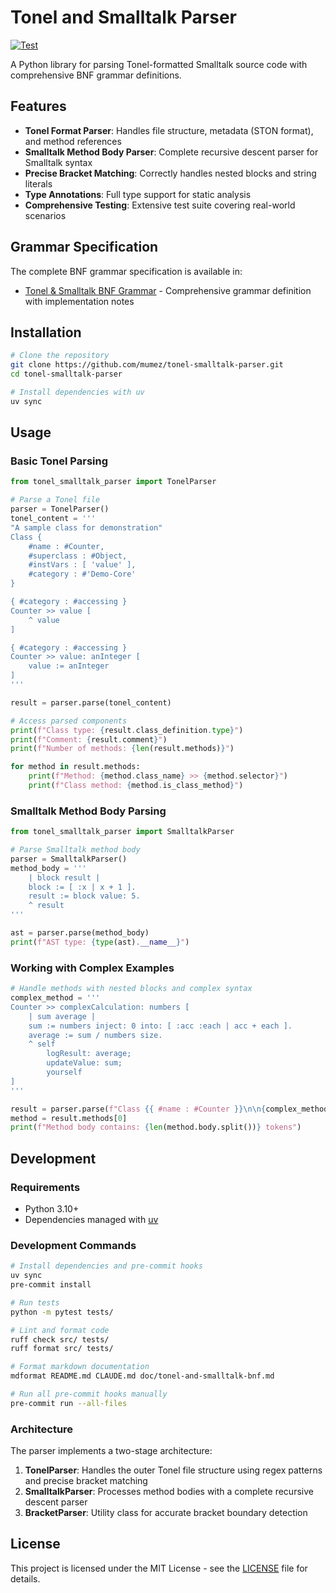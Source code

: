 # Tonel and Smalltalk Parser

[![Test](https://github.com/mumez/tonel-smalltalk-parser/actions/workflows/test.yml/badge.svg)](https://github.com/mumez/tonel-smalltalk-parser/actions/workflows/test.yml)

A Python library for parsing Tonel-formatted Smalltalk source code with comprehensive
BNF grammar definitions.

## Features

- **Tonel Format Parser**: Handles file structure, metadata (STON format), and method
  references
- **Smalltalk Method Body Parser**: Complete recursive descent parser for Smalltalk
  syntax
- **Precise Bracket Matching**: Correctly handles nested blocks and string literals
- **Type Annotations**: Full type support for static analysis
- **Comprehensive Testing**: Extensive test suite covering real-world scenarios

## Grammar Specification

The complete BNF grammar specification is available in:

- [Tonel & Smalltalk BNF Grammar](doc/tonel-and-smalltalk-bnf.md) - Comprehensive
  grammar definition with implementation notes

## Installation

```bash
# Clone the repository
git clone https://github.com/mumez/tonel-smalltalk-parser.git
cd tonel-smalltalk-parser

# Install dependencies with uv
uv sync
```

## Usage

### Basic Tonel Parsing

```python
from tonel_smalltalk_parser import TonelParser

# Parse a Tonel file
parser = TonelParser()
tonel_content = '''
"A sample class for demonstration"
Class {
    #name : #Counter,
    #superclass : #Object,
    #instVars : [ 'value' ],
    #category : #'Demo-Core'
}

{ #category : #accessing }
Counter >> value [
    ^ value
]

{ #category : #accessing }
Counter >> value: anInteger [
    value := anInteger
]
'''

result = parser.parse(tonel_content)

# Access parsed components
print(f"Class type: {result.class_definition.type}")
print(f"Comment: {result.comment}")
print(f"Number of methods: {len(result.methods)}")

for method in result.methods:
    print(f"Method: {method.class_name} >> {method.selector}")
    print(f"Class method: {method.is_class_method}")
```

### Smalltalk Method Body Parsing

```python
from tonel_smalltalk_parser import SmalltalkParser

# Parse Smalltalk method body
parser = SmalltalkParser()
method_body = '''
    | block result |
    block := [ :x | x + 1 ].
    result := block value: 5.
    ^ result
'''

ast = parser.parse(method_body)
print(f"AST type: {type(ast).__name__}")
```

### Working with Complex Examples

```python
# Handle methods with nested blocks and complex syntax
complex_method = '''
Counter >> complexCalculation: numbers [
    | sum average |
    sum := numbers inject: 0 into: [ :acc :each | acc + each ].
    average := sum / numbers size.
    ^ self
        logResult: average;
        updateValue: sum;
        yourself
]
'''

result = parser.parse(f"Class {{ #name : #Counter }}\n\n{complex_method}")
method = result.methods[0]
print(f"Method body contains: {len(method.body.split())} tokens")
```

## Development

### Requirements

- Python 3.10+
- Dependencies managed with [uv](https://docs.astral.sh/uv/)

### Development Commands

```bash
# Install dependencies and pre-commit hooks
uv sync
pre-commit install

# Run tests
python -m pytest tests/

# Lint and format code
ruff check src/ tests/
ruff format src/ tests/

# Format markdown documentation
mdformat README.md CLAUDE.md doc/tonel-and-smalltalk-bnf.md

# Run all pre-commit hooks manually
pre-commit run --all-files
```

### Architecture

The parser implements a two-stage architecture:

1. **TonelParser**: Handles the outer Tonel file structure using regex patterns and
   precise bracket matching
1. **SmalltalkParser**: Processes method bodies with a complete recursive descent parser
1. **BracketParser**: Utility class for accurate bracket boundary detection

## License

This project is licensed under the MIT License - see the [LICENSE](LICENSE) file for
details.
